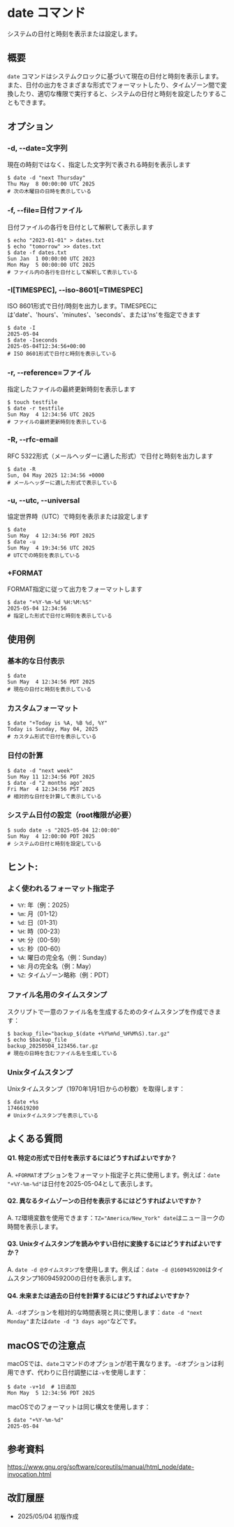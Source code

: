 # date コマンド

システムの日付と時刻を表示または設定します。

## 概要

`date` コマンドはシステムクロックに基づいて現在の日付と時刻を表示します。また、日付の出力をさまざまな形式でフォーマットしたり、タイムゾーン間で変換したり、適切な権限で実行すると、システムの日付と時刻を設定したりすることもできます。

## オプション

### **-d, --date=文字列**

現在の時刻ではなく、指定した文字列で表される時刻を表示します

```console
$ date -d "next Thursday"
Thu May  8 00:00:00 UTC 2025
# 次の木曜日の日時を表示している
```

### **-f, --file=日付ファイル**

日付ファイルの各行を日付として解釈して表示します

```console
$ echo "2023-01-01" > dates.txt
$ echo "tomorrow" >> dates.txt
$ date -f dates.txt
Sun Jan  1 00:00:00 UTC 2023
Mon May  5 00:00:00 UTC 2025
# ファイル内の各行を日付として解釈して表示している
```

### **-I[TIMESPEC], --iso-8601[=TIMESPEC]**

ISO 8601形式で日付/時刻を出力します。TIMESPECには'date'、'hours'、'minutes'、'seconds'、または'ns'を指定できます

```console
$ date -I
2025-05-04
$ date -Iseconds
2025-05-04T12:34:56+00:00
# ISO 8601形式で日付と時刻を表示している
```

### **-r, --reference=ファイル**

指定したファイルの最終更新時刻を表示します

```console
$ touch testfile
$ date -r testfile
Sun May  4 12:34:56 UTC 2025
# ファイルの最終更新時刻を表示している
```

### **-R, --rfc-email**

RFC 5322形式（メールヘッダーに適した形式）で日付と時刻を出力します

```console
$ date -R
Sun, 04 May 2025 12:34:56 +0000
# メールヘッダーに適した形式で表示している
```

### **-u, --utc, --universal**

協定世界時（UTC）で時刻を表示または設定します

```console
$ date
Sun May  4 12:34:56 PDT 2025
$ date -u
Sun May  4 19:34:56 UTC 2025
# UTCでの時刻を表示している
```

### **+FORMAT**

FORMAT指定に従って出力をフォーマットします

```console
$ date "+%Y-%m-%d %H:%M:%S"
2025-05-04 12:34:56
# 指定した形式で日付と時刻を表示している
```

## 使用例

### 基本的な日付表示

```console
$ date
Sun May  4 12:34:56 PDT 2025
# 現在の日付と時刻を表示している
```

### カスタムフォーマット

```console
$ date "+Today is %A, %B %d, %Y"
Today is Sunday, May 04, 2025
# カスタム形式で日付を表示している
```

### 日付の計算

```console
$ date -d "next week"
Sun May 11 12:34:56 PDT 2025
$ date -d "2 months ago"
Fri Mar  4 12:34:56 PST 2025
# 相対的な日付を計算して表示している
```

### システム日付の設定（root権限が必要）

```console
$ sudo date -s "2025-05-04 12:00:00"
Sun May  4 12:00:00 PDT 2025
# システムの日付と時刻を設定している
```

## ヒント:

### よく使われるフォーマット指定子

- `%Y`: 年（例：2025）
- `%m`: 月（01-12）
- `%d`: 日（01-31）
- `%H`: 時（00-23）
- `%M`: 分（00-59）
- `%S`: 秒（00-60）
- `%A`: 曜日の完全名（例：Sunday）
- `%B`: 月の完全名（例：May）
- `%Z`: タイムゾーン略称（例：PDT）

### ファイル名用のタイムスタンプ

スクリプトで一意のファイル名を生成するためのタイムスタンプを作成できます：

```console
$ backup_file="backup_$(date +%Y%m%d_%H%M%S).tar.gz"
$ echo $backup_file
backup_20250504_123456.tar.gz
# 現在の日時を含むファイル名を生成している
```

### Unixタイムスタンプ

Unixタイムスタンプ（1970年1月1日からの秒数）を取得します：

```console
$ date +%s
1746619200
# Unixタイムスタンプを表示している
```

## よくある質問

#### Q1. 特定の形式で日付を表示するにはどうすればよいですか？
A. `+FORMAT`オプションをフォーマット指定子と共に使用します。例えば：`date "+%Y-%m-%d"`は日付を2025-05-04として表示します。

#### Q2. 異なるタイムゾーンの日付を表示するにはどうすればよいですか？
A. `TZ`環境変数を使用できます：`TZ="America/New_York" date`はニューヨークの時間を表示します。

#### Q3. Unixタイムスタンプを読みやすい日付に変換するにはどうすればよいですか？
A. `date -d @タイムスタンプ`を使用します。例えば：`date -d @1609459200`はタイムスタンプ1609459200の日付を表示します。

#### Q4. 未来または過去の日付を計算するにはどうすればよいですか？
A. `-d`オプションを相対的な時間表現と共に使用します：`date -d "next Monday"`または`date -d "3 days ago"`などです。

## macOSでの注意点

macOSでは、`date`コマンドのオプションが若干異なります。`-d`オプションは利用できず、代わりに日付調整には`-v`を使用します：

```console
$ date -v+1d  # 1日追加
Mon May  5 12:34:56 PDT 2025
```

macOSでのフォーマットは同じ構文を使用します：

```console
$ date "+%Y-%m-%d"
2025-05-04
```

## 参考資料

https://www.gnu.org/software/coreutils/manual/html_node/date-invocation.html

## 改訂履歴

- 2025/05/04 初版作成
